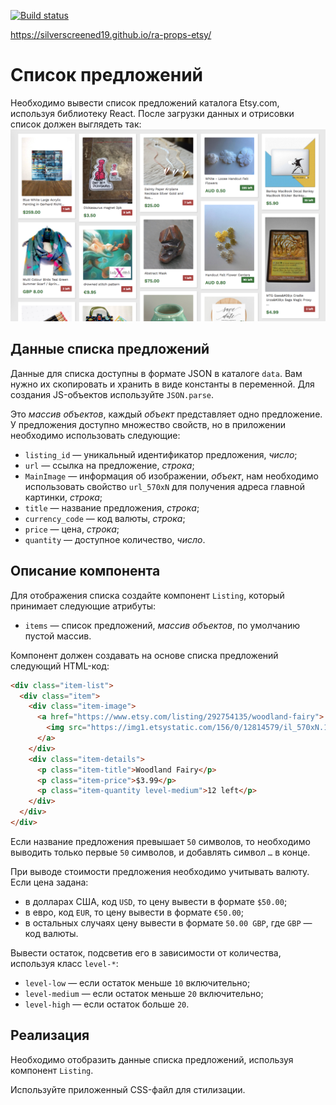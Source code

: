 [![Build status](https://ci.appveyor.com/api/projects/status/p2rt9nnjh63f1ro2?svg=true)](https://ci.appveyor.com/project/Silverscreened19/ra-props-etsy)

https://silverscreened19.github.io/ra-props-etsy/

Список предложений
===

Необходимо вывести список предложений каталога Etsy.com, используя библиотеку React. После загрузки данных и отрисовки список должен выглядеть так:
![Список предложений](/src/assets/preview.png)

## Данные списка предложений

Данные для списка доступны в формате JSON в каталоге `data`. Вам нужно их скопировать и хранить в виде константы в переменной. Для создания JS-объектов используйте `JSON.parse`.

Это _массив объектов_, каждый _объект_ представляет одно предложение. У предложения доступно множество свойств, но в приложении необходимо использовать следующие:
- `listing_id` — уникальный идентификатор предложения, _число_;
- `url` — ссылка на предложение, _строка_;
- `MainImage` — информация об изображении, _объект_, нам необходимо использовать свойство `url_570xN` для получения адреса главной картинки, _строка_;
- `title` — название предложения, _строка_;
- `currency_code` — код валюты, _строка_;
- `price` — цена, _строка_;
- `quantity` — доступное количество, _число_.

## Описание компонента

Для отображения списка создайте компонент `Listing`, который принимает следующие атрибуты:
- `items` — список предложений, _массив объектов_, по умолчанию пустой массив.

Компонент должен создавать на основе списка предложений следующий HTML-код:
```html
<div class="item-list">
  <div class="item">
    <div class="item-image">
      <a href="https://www.etsy.com/listing/292754135/woodland-fairy">
        <img src="https://img1.etsystatic.com/156/0/12814579/il_570xN.1173240751_50hv.jpg">
      </a>
    </div>
    <div class="item-details">
      <p class="item-title">Woodland Fairy</p>
      <p class="item-price">$3.99</p>
      <p class="item-quantity level-medium">12 left</p>
    </div>
  </div>
</div>
```

Если название предложения превышает `50` символов, то необходимо выводить только первые `50` символов, и добавлять символ `…` в конце.

При выводе стоимости предложения необходимо учитывать валюту. Если цена задана:
- в долларах США, код `USD`, то цену вывести в формате `$50.00`;
- в евро, код `EUR`, то цену вывести в формате `€50.00`;
- в остальных случаях цену вывести в формате `50.00 GBP`, где `GBP` — код валюты.

Вывести остаток, подсветив его в зависимости от количества, используя класс `level-*`:
- `level-low` — если остаток меньше `10` включительно;
- `level-medium` — если остаток меньше `20` включительно;
- `level-high` — если остаток больше `20`.

## Реализация

Необходимо отобразить данные списка предложений, используя компонент `Listing`.

Используйте приложенный CSS-файл для стилизации.
